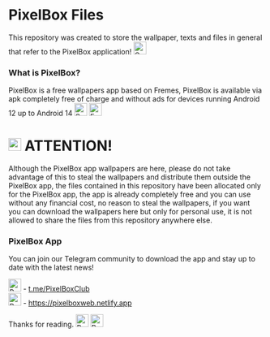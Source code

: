 # PixelBox Files
This repository was created to store the wallpaper, texts and files in general that refer to the PixelBox application! <img src="https://raw.githubusercontent.com/Tarikul-Islam-Anik/Animated-Fluent-Emojis/master/Emojis/Objects/Camera%20with%20Flash.png" alt="Camera with Flash" width="25" height="25" /> 

### What is PixelBox?
PixelBox is a free wallpapers app based on Fremes, PixelBox is available via apk completely free of charge and without ads for devices running Android 12 up to Android 14 <img src="https://raw.githubusercontent.com/Tarikul-Islam-Anik/Animated-Fluent-Emojis/master/Emojis/Activities/Sparkles.png" alt="Sparkles" width="25" height="25" /> <img src="https://raw.githubusercontent.com/Tarikul-Islam-Anik/Animated-Fluent-Emojis/master/Emojis/Activities/Framed%20Picture.png" alt="Framed Picture" width="25" height="25" />

# <img src="https://raw.githubusercontent.com/Tarikul-Islam-Anik/Animated-Fluent-Emojis/master/Emojis/Symbols/Triangular%20Flag.png" alt="Triangular Flag" width="25" height="25" /> ATTENTION!
Although the PixelBox app wallpapers are here, please do not take advantage of this to steal the wallpapers and distribute them outside the PixelBox app, the files contained in this repository have been allocated only for the PixelBox app, the app is already completely free and you can use without any financial cost, no reason to steal the wallpapers, if you want you can download the wallpapers here but only for personal use, it is not allowed to share the files from this repository anywhere else. 

### PixelBox App
You can join our Telegram community to download the app and stay up to date with the latest news!

<img src="https://raw.githubusercontent.com/Tarikul-Islam-Anik/Animated-Fluent-Emojis/master/Emojis/Activities/Party%20Popper.png" alt="Party Popper" width="25" height="25" /> - [t.me/PixelBoxClub](https://t.me/PixelBoxClub)  
<img src="https://raw.githubusercontent.com/Tarikul-Islam-Anik/Animated-Fluent-Emojis/master/Emojis/Activities/Party%20Popper.png" alt="Party Popper" width="25" height="25" /> - https://pixelboxweb.netlify.app

Thanks for reading. <img src="https://raw.githubusercontent.com/Tarikul-Islam-Anik/Animated-Fluent-Emojis/master/Emojis/Smilies/Red%20Heart.png" alt="Red Heart" width="25" height="25" /> <img src="https://raw.githubusercontent.com/Tarikul-Islam-Anik/Animated-Fluent-Emojis/master/Emojis/Smilies/Revolving%20Hearts.png" alt="Revolving Hearts" width="25" height="25" />
